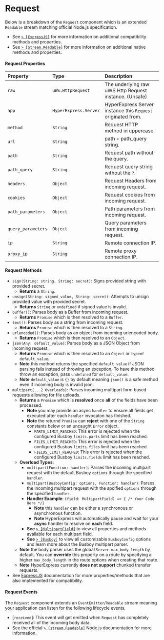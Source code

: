 # Request
Below is a breakdown of the `Request` component which is an extended `Readable` stream matching official Node.js specification.
* See [`> [ExpressJS]`](https://expressjs.com/en/4x/api.html#req) for more information on additional compatibility methods and properties.
* See [`> [Stream.Readable]`](https://nodejs.org/api/stream.html#new-streamreadableoptions) for more information on additional native methods and properties.

#### Request Properties
| Property  | Type     | Description                |
| :-------- | :------- | :------------------------- |
| `raw` | `uWS.HttpRequest`  | The underlying raw uWS Http Request instance. (Unsafe) |
| `app` | `HyperExpress.Server`  | HyperExpress Server instance this `Request` originated from. |
| `method` | `String`  | Request HTTP method in uppercase. |
| `url` | `String`  | path + path_query string. |
| `path` | `String`  | Request path without the query.|
| `path_query` | `String`  | Request query string without the `?`.|
| `headers` | `Object`  | Request Headers from incoming request. |
| `cookies` | `Object`  | Request cookies from incoming request. |
| `path_parameters` | `Object`  | Path parameters from incoming request. |
| `query_parameters` | `Object`  | Query parameters from incoming request. |
| `ip` | `String`  | Remote connection IP. |
| `proxy_ip` | `String`  | Remote proxy connection IP. |

#### Request Methods
* `sign(String: string, String: secret)`: Signs provided string with provided secret.
    * **Returns** a `String`.
* `unsign(String: signed_value, String: secret)`: Attempts to unsign provided value with provided secret.
    * **Returns** `String` or `undefined` if signed value is invalid.
* `buffer()`: Parses body as a Buffer from incoming request.
    * **Returns** `Promise` which is then resolved to a `Buffer`.
* `text()`: Parses body as a string from incoming request.
    * **Returns** `Promise` which is then resolved to a `String`.
* `urlencoded()`: Parses body as an object from incoming urlencoded body.
    * **Returns** `Promise` which is then resolved to an `Object`.
* `json(Any: default_value)`: Parses body as a JSON Object from incoming request.
    * **Returns** `Promise` which is then resolved to an `Object` or `typeof default_value`.
    * **Note** this method returns the specified `default_value` if JSON parsing fails instead of throwing an exception. To have this method throw an exception, pass `undefined` for `default_value`.
    * **Note** `default_value` is `{}` by default meaning `json()` is a safe method even if incoming body is invalid json.
* `multipart(...2 Overloads)`: Parses incoming multipart form based requests allowing for file uploads.
    * **Returns** a `Promise` which is **resolved** once **all** of the fields have been processed.
        * **Note** you may provide an async `handler` to ensure all fields get executed after each `handler` invocaton has finished.
        * **Note** the returnd `Promise` can **reject** with one of the `String` constants below or an uncaught `Error` object.
            * `PARTS_LIMIT_REACHED`: This error is rejected when the configured Busboy `limits.parts` limit has been reached.
            * `FILES_LIMIT_REACHED`: This error is rejected when the configured Busboy `limits.files` limit has been reached.
            * `FIELDS_LIMIT_REACHED`: This error is rejected when the configured Busboy `limits.fields` limit has been reached.
    * **Overload Types**:
      * `multipart(Function: handler)`: Parses the incoming multipart request with the default Busboy `options` through the specified `handler`.
      * `multipart(BusboyConfig: options, Function: handler)`: Parses the incoming multipart request with the spcified `options` through the specified `handler`.
      * **Handler Example**: `(field: MultipartField) => { /* Your Code Here */}`
        * **Note** this `handler` can be either a synchronous or asynchronous function.
        * **Note** HyperExpress will automatically pause and wait for your **async** handler to resolve on **each** field.
      * **See** [`> [MultipartField]`](./MultipartField.md) to view all properties and methods available for each multipart field.
      * **See** [`> [Busboy]`](https://github.com/mscdex/busboy) to view all customizable `BusboyConfig` options and learn more about the Busboy multipart parser.
    * **Note** the body parser uses the global `Server.max_body_length` by default. You can **override** this property on a route by specifying a higher `max_body_length` in the route options when creating that route.
    * **Note** HyperExpress currently **does not support** chunked transfer requests.
* See [ExpressJS](https://github.com/expressjs/express) documentation for more properties/methods that are also implemented for compatibility.

#### Request Events
The `Request` component extends an `EventEmitter`/`Readable` stream meaning your application can listen for the following lifecycle events.
- [`received`]: This event will get emitted when `Request` has completely received all of the incoming body data.
- See the official [`> [stream.Readable]`](https://nodejs.org/api/stream.html#readable-streams) Node.js documentation for more information.